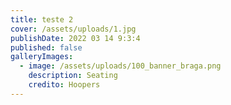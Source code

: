 ```yaml
---
title: teste 2
cover: /assets/uploads/1.jpg
publishDate: 2022 03 14 9:3:4
published: false
galleryImages:
  - image: /assets/uploads/100_banner_braga.png
    description: Seating
    credito: Hoopers
---
```

